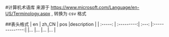 #计算机术语库
来源于 https://www.microsoft.com/Language/en-US/Terminology.aspx , 转换为 csv 格式

##表头格式
| en      |    zh_CN | pos  |description |
| :-----: | :---------:| :---: |:--------------:|
|...         |...               |...     |...                      |

